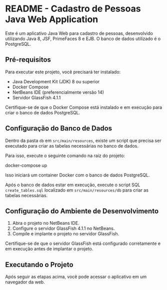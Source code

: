 # README - Cadastro de Pessoas Java Web Application

Este é um aplicativo Java Web para cadastro de pessoas, desenvolvido utilizando Java 8, JSF, PrimeFaces 8 e EJB. O banco de dados utilizado é o PostgreSQL.

## Pré-requisitos

Para executar este projeto, você precisará ter instalado:

- Java Development Kit (JDK) 8 ou superior
- Docker Compose
- NetBeans IDE (preferencialmente versão 14)
- Servidor GlassFish 4.1.1

Certifique-se de que o Docker Compose está instalado e em execução para criar o banco de dados PostgreSQL.

## Configuração do Banco de Dados

Dentro da pasta `db` em `src/main/resources`, existe um script que precisa ser executado para criar as tabelas necessárias no banco de dados. 

Para isso, execute o seguinte comando na raiz do projeto:

docker-compose up


Isso iniciará um container Docker com o banco de dados PostgreSQL.

Após o banco de dados estar em execução, execute o script SQL `create_tables.sql` localizado em `src/main/resources/db` para criar as tabelas necessárias.

## Configuração do Ambiente de Desenvolvimento

1. Abra o projeto no NetBeans IDE.
2. Configure o servidor GlassFish 4.1.1 no NetBeans.
3. Compile e implante o projeto no servidor GlassFish.

Certifique-se de que o servidor GlassFish está configurado corretamente e em execução antes de implantar o projeto.

## Executando o Projeto

Após seguir as etapas acima, você pode acessar o aplicativo em um navegador da web.


